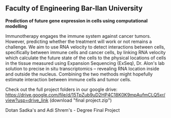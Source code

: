 Faculty of Engineering Bar-Ilan University
-

**Prediction of future gene expression in cells using computational modelling**

Immunotherapy engages the immune system against cancer tumors. However, predicting whether the treatment will work or not remains a challenge. We aim to use RNA velocity to detect interactions between cells, specifically between immune cells and cancer cells, by linking RNA velocity which calculate the future state of the cells to the physical locations of cells in the tissue measured using Expansion Sequencing (ExSeq), Dr. Alon's lab solution to precise in situ transcriptomics – revealing RNA location inside and outside the nucleus. Combining the two methods might hopefully estimate interaction between immune cells and tumor cells.

Check out the full project folders in our google drive: https://drive.google.com/file/d/15TpZub9uD2HP4C18K0K9mpAufmCLQ5xr/view?usp=drive_link 
(download "final project.zip")

Dotan Sadka's and Adi Shrem's - Degree Final Project 
